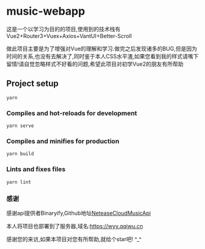 # music-webapp

这是一个以学习为目的的项目,使用到的技术栈有Vue2+Router3+Vuex+Axios+VantUI+Better-Scroll

做此项目主要是为了增强对Vue的理解和学习.做完之后发现诸多的BUG,但是因为时间的关系,也没有去解决了,同时鉴于本人CSS水平渣,如果您看到我的样式请嘴下留情!请自觉忽略样式不好看的问题,希望此项目对初学Vue2的朋友有所帮助

## Project setup
```
yarn
```

### Compiles and hot-reloads for development
```
yarn serve
```

### Compiles and minifies for production
```
yarn build
```

### Lints and fixes files
```
yarn lint
```

### 感谢

感谢api提供者Binaryify,Github地址[NeteaseCloudMusicApi](https://github.com/Binaryify/NeteaseCloudMusicApi)

本人将项目也部署到了服务器,域名:https://wyy.qqiwu.cn

感谢您的来访,如果本项目对您有所帮助,就给个star吧! ^_^

